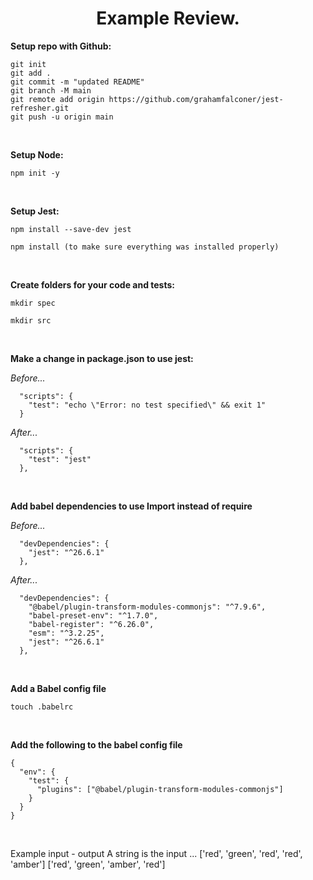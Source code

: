 <div align="center">
<h1>Example Review.</h1>
</div>

**Setup repo with Github:**

```
git init 
git add . 
git commit -m "updated README"
git branch -M main
git remote add origin https://github.com/grahamfalconer/jest-refresher.git
git push -u origin main
```

<br>

**Setup Node:**

```
npm init -y
```

<br>

**Setup Jest:**

```
npm install --save-dev jest
```
```
npm install (to make sure everything was installed properly)
```

<br>

**Create folders for your code and tests:**
```
mkdir spec
```
```
mkdir src
```

<br>

**Make a change in package.json to use jest:**

_Before..._
```
  "scripts": {
    "test": "echo \"Error: no test specified\" && exit 1"
  }
```
_After..._
```
  "scripts": {
    "test": "jest"
  },
```

<br>

**Add babel dependencies to use Import instead of require**

_Before..._
```
  "devDependencies": {
    "jest": "^26.6.1"
  },
```
_After..._
```
  "devDependencies": {
    "@babel/plugin-transform-modules-commonjs": "^7.9.6",
    "babel-preset-env": "^1.7.0",
    "babel-register": "^6.26.0",
    "esm": "^3.2.25",
    "jest": "^26.6.1"
  },
```

<br>

**Add a Babel config file**
```
touch .babelrc
```

<br>

**Add the following to the babel config file**
```
{
  "env": {
    "test": {
      "plugins": ["@babel/plugin-transform-modules-commonjs"]
    }
  }
}
```

<br>

Example input - output
A string is the input ...
['red', 'green', 'red', 'red', 'amber']
['red', 'green', 'amber', 'red']
